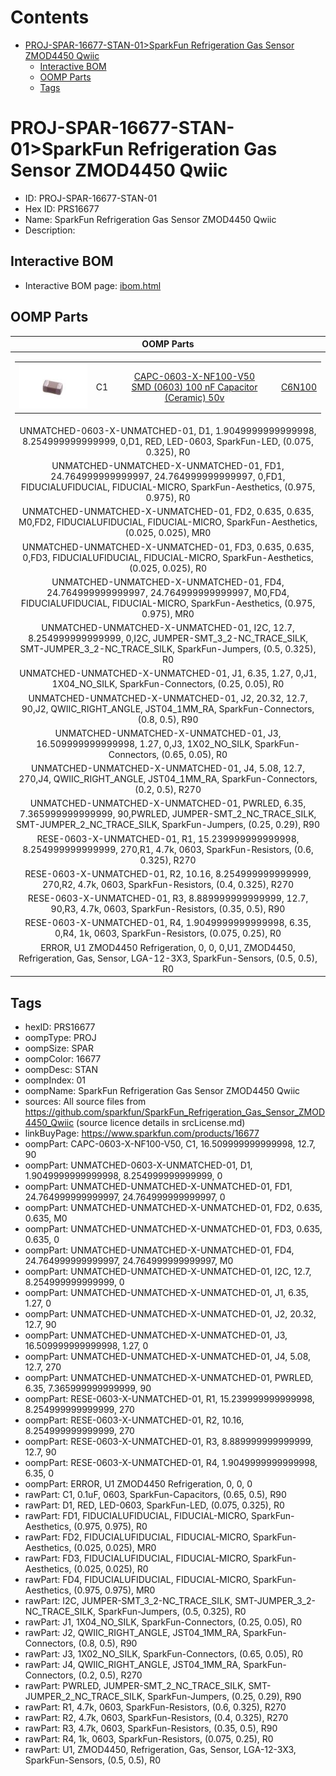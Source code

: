 



Contents
========

* [PROJ-SPAR-16677-STAN-01>SparkFun Refrigeration Gas Sensor ZMOD4450 Qwiic](#proj-spar-16677-stan-01sparkfun-refrigeration-gas-sensor-zmod4450-qwiic)
	* [Interactive BOM](#interactive-bom)
	* [OOMP Parts](#oomp-parts)
	* [Tags](#tags)

# PROJ-SPAR-16677-STAN-01>SparkFun Refrigeration Gas Sensor ZMOD4450 Qwiic

- ID: PROJ-SPAR-16677-STAN-01
- Hex ID: PRS16677
- Name: SparkFun Refrigeration Gas Sensor ZMOD4450 Qwiic
- Description: 

## Interactive BOM

- Interactive BOM page: [ibom.html](kicad/bom/ibom.html)

## OOMP Parts
  

|OOMP Parts|
| :---: |
|<table><tr><td>![CAPC-0603-X-NF100-V50](https://raw.githubusercontent.com/oomlout/oomlout_OOMP_parts/main/CAPC-0603-X-NF100-V50/image_140.jpg)</td><td> C1</td><td>[CAPC-0603-X-NF100-V50<br>SMD (0603) 100 nF Capacitor (Ceramic) 50v](https://github.com/oomlout/oomlout_OOMP_parts/tree/main/CAPC-0603-X-NF100-V50/)</td><td>[C6N100](https://github.com/oomlout/oomlout_OOMP_parts/tree/main/CAPC-0603-X-NF100-V50/)</td></tr></table>|
|UNMATCHED-0603-X-UNMATCHED-01, D1, 1.9049999999999998, 8.254999999999999, 0,D1, RED, LED-0603, SparkFun-LED, (0.075, 0.325), R0|
|UNMATCHED-UNMATCHED-X-UNMATCHED-01, FD1, 24.764999999999997, 24.764999999999997, 0,FD1, FIDUCIALUFIDUCIAL, FIDUCIAL-MICRO, SparkFun-Aesthetics, (0.975, 0.975), R0|
|UNMATCHED-UNMATCHED-X-UNMATCHED-01, FD2, 0.635, 0.635, M0,FD2, FIDUCIALUFIDUCIAL, FIDUCIAL-MICRO, SparkFun-Aesthetics, (0.025, 0.025), MR0|
|UNMATCHED-UNMATCHED-X-UNMATCHED-01, FD3, 0.635, 0.635, 0,FD3, FIDUCIALUFIDUCIAL, FIDUCIAL-MICRO, SparkFun-Aesthetics, (0.025, 0.025), R0|
|UNMATCHED-UNMATCHED-X-UNMATCHED-01, FD4, 24.764999999999997, 24.764999999999997, M0,FD4, FIDUCIALUFIDUCIAL, FIDUCIAL-MICRO, SparkFun-Aesthetics, (0.975, 0.975), MR0|
|UNMATCHED-UNMATCHED-X-UNMATCHED-01, I2C, 12.7, 8.254999999999999, 0,I2C, JUMPER-SMT_3_2-NC_TRACE_SILK, SMT-JUMPER_3_2-NC_TRACE_SILK, SparkFun-Jumpers, (0.5, 0.325), R0|
|UNMATCHED-UNMATCHED-X-UNMATCHED-01, J1, 6.35, 1.27, 0,J1, 1X04_NO_SILK, SparkFun-Connectors, (0.25, 0.05), R0|
|UNMATCHED-UNMATCHED-X-UNMATCHED-01, J2, 20.32, 12.7, 90,J2, QWIIC_RIGHT_ANGLE, JST04_1MM_RA, SparkFun-Connectors, (0.8, 0.5), R90|
|UNMATCHED-UNMATCHED-X-UNMATCHED-01, J3, 16.509999999999998, 1.27, 0,J3, 1X02_NO_SILK, SparkFun-Connectors, (0.65, 0.05), R0|
|UNMATCHED-UNMATCHED-X-UNMATCHED-01, J4, 5.08, 12.7, 270,J4, QWIIC_RIGHT_ANGLE, JST04_1MM_RA, SparkFun-Connectors, (0.2, 0.5), R270|
|UNMATCHED-UNMATCHED-X-UNMATCHED-01, PWRLED, 6.35, 7.365999999999999, 90,PWRLED, JUMPER-SMT_2_NC_TRACE_SILK, SMT-JUMPER_2_NC_TRACE_SILK, SparkFun-Jumpers, (0.25, 0.29), R90|
|RESE-0603-X-UNMATCHED-01, R1, 15.239999999999998, 8.254999999999999, 270,R1, 4.7k, 0603, SparkFun-Resistors, (0.6, 0.325), R270|
|RESE-0603-X-UNMATCHED-01, R2, 10.16, 8.254999999999999, 270,R2, 4.7k, 0603, SparkFun-Resistors, (0.4, 0.325), R270|
|RESE-0603-X-UNMATCHED-01, R3, 8.889999999999999, 12.7, 90,R3, 4.7k, 0603, SparkFun-Resistors, (0.35, 0.5), R90|
|RESE-0603-X-UNMATCHED-01, R4, 1.9049999999999998, 6.35, 0,R4, 1k, 0603, SparkFun-Resistors, (0.075, 0.25), R0|
|ERROR, U1 ZMOD4450 Refrigeration, 0, 0, 0,U1, ZMOD4450, Refrigeration, Gas, Sensor, LGA-12-3X3, SparkFun-Sensors, (0.5, 0.5), R0|

## Tags

- hexID: PRS16677
- oompType: PROJ
- oompSize: SPAR
- oompColor: 16677
- oompDesc: STAN
- oompIndex: 01
- oompName: SparkFun Refrigeration Gas Sensor ZMOD4450 Qwiic
- sources: All source files from https://github.com/sparkfun/SparkFun_Refrigeration_Gas_Sensor_ZMOD4450_Qwiic (source licence details in srcLicense.md)
- linkBuyPage: https://www.sparkfun.com/products/16677
- oompPart: CAPC-0603-X-NF100-V50, C1, 16.509999999999998, 12.7, 90
- oompPart: UNMATCHED-0603-X-UNMATCHED-01, D1, 1.9049999999999998, 8.254999999999999, 0
- oompPart: UNMATCHED-UNMATCHED-X-UNMATCHED-01, FD1, 24.764999999999997, 24.764999999999997, 0
- oompPart: UNMATCHED-UNMATCHED-X-UNMATCHED-01, FD2, 0.635, 0.635, M0
- oompPart: UNMATCHED-UNMATCHED-X-UNMATCHED-01, FD3, 0.635, 0.635, 0
- oompPart: UNMATCHED-UNMATCHED-X-UNMATCHED-01, FD4, 24.764999999999997, 24.764999999999997, M0
- oompPart: UNMATCHED-UNMATCHED-X-UNMATCHED-01, I2C, 12.7, 8.254999999999999, 0
- oompPart: UNMATCHED-UNMATCHED-X-UNMATCHED-01, J1, 6.35, 1.27, 0
- oompPart: UNMATCHED-UNMATCHED-X-UNMATCHED-01, J2, 20.32, 12.7, 90
- oompPart: UNMATCHED-UNMATCHED-X-UNMATCHED-01, J3, 16.509999999999998, 1.27, 0
- oompPart: UNMATCHED-UNMATCHED-X-UNMATCHED-01, J4, 5.08, 12.7, 270
- oompPart: UNMATCHED-UNMATCHED-X-UNMATCHED-01, PWRLED, 6.35, 7.365999999999999, 90
- oompPart: RESE-0603-X-UNMATCHED-01, R1, 15.239999999999998, 8.254999999999999, 270
- oompPart: RESE-0603-X-UNMATCHED-01, R2, 10.16, 8.254999999999999, 270
- oompPart: RESE-0603-X-UNMATCHED-01, R3, 8.889999999999999, 12.7, 90
- oompPart: RESE-0603-X-UNMATCHED-01, R4, 1.9049999999999998, 6.35, 0
- oompPart: ERROR, U1 ZMOD4450 Refrigeration, 0, 0, 0
- rawPart: C1, 0.1uF, 0603, SparkFun-Capacitors, (0.65, 0.5), R90
- rawPart: D1, RED, LED-0603, SparkFun-LED, (0.075, 0.325), R0
- rawPart: FD1, FIDUCIALUFIDUCIAL, FIDUCIAL-MICRO, SparkFun-Aesthetics, (0.975, 0.975), R0
- rawPart: FD2, FIDUCIALUFIDUCIAL, FIDUCIAL-MICRO, SparkFun-Aesthetics, (0.025, 0.025), MR0
- rawPart: FD3, FIDUCIALUFIDUCIAL, FIDUCIAL-MICRO, SparkFun-Aesthetics, (0.025, 0.025), R0
- rawPart: FD4, FIDUCIALUFIDUCIAL, FIDUCIAL-MICRO, SparkFun-Aesthetics, (0.975, 0.975), MR0
- rawPart: I2C, JUMPER-SMT_3_2-NC_TRACE_SILK, SMT-JUMPER_3_2-NC_TRACE_SILK, SparkFun-Jumpers, (0.5, 0.325), R0
- rawPart: J1, 1X04_NO_SILK, SparkFun-Connectors, (0.25, 0.05), R0
- rawPart: J2, QWIIC_RIGHT_ANGLE, JST04_1MM_RA, SparkFun-Connectors, (0.8, 0.5), R90
- rawPart: J3, 1X02_NO_SILK, SparkFun-Connectors, (0.65, 0.05), R0
- rawPart: J4, QWIIC_RIGHT_ANGLE, JST04_1MM_RA, SparkFun-Connectors, (0.2, 0.5), R270
- rawPart: PWRLED, JUMPER-SMT_2_NC_TRACE_SILK, SMT-JUMPER_2_NC_TRACE_SILK, SparkFun-Jumpers, (0.25, 0.29), R90
- rawPart: R1, 4.7k, 0603, SparkFun-Resistors, (0.6, 0.325), R270
- rawPart: R2, 4.7k, 0603, SparkFun-Resistors, (0.4, 0.325), R270
- rawPart: R3, 4.7k, 0603, SparkFun-Resistors, (0.35, 0.5), R90
- rawPart: R4, 1k, 0603, SparkFun-Resistors, (0.075, 0.25), R0
- rawPart: U1, ZMOD4450, Refrigeration, Gas, Sensor, LGA-12-3X3, SparkFun-Sensors, (0.5, 0.5), R0
